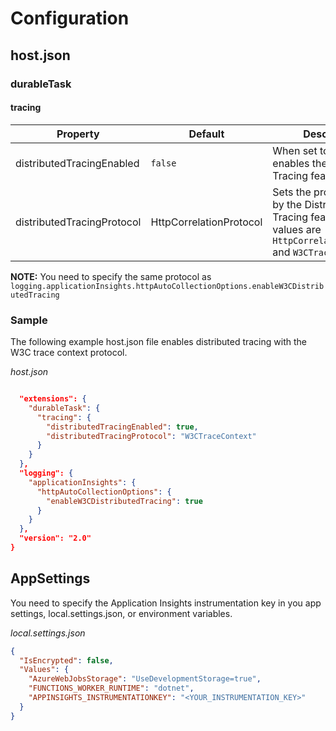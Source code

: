# Configuration

## host.json

### durableTask

#### tracing

| Property | Default | Description |
| -------- | ------- | ----------- |
| distributedTracingEnabled  | `false` | When set to `true`, enables the Distributed Tracing feature. |
| distributedTracingProtocol  | HttpCorrelationProtocol | Sets the protocol used by the Distributed Tracing feature. Possible values are `HttpCorrelationProtocol` and `W3CTraceContext` |

**NOTE:** You need to specify the same protocol as `logging.applicationInsights.httpAutoCollectionOptions.enableW3CDistributedTracing`

### Sample

The following example host.json file enables distributed tracing with the W3C trace context protocol.

_host.json_

```json

  "extensions": {
    "durableTask": {
      "tracing": {
        "distributedTracingEnabled": true,
        "distributedTracingProtocol": "W3CTraceContext"
      }
    }
  },
  "logging": {
    "applicationInsights": {
      "httpAutoCollectionOptions": {
        "enableW3CDistributedTracing": true
      }
    }
  },
  "version": "2.0"
}
```

## AppSettings

You need to specify the Application Insights instrumentation key in you app settings, local.settings.json, or environment variables.

_local.settings.json_ 

```json
{
  "IsEncrypted": false,
  "Values": {
    "AzureWebJobsStorage": "UseDevelopmentStorage=true",
    "FUNCTIONS_WORKER_RUNTIME": "dotnet",
    "APPINSIGHTS_INSTRUMENTATIONKEY": "<YOUR_INSTRUMENTATION_KEY>"
  }
}
```
